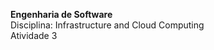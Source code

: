 **Engenharia de Software**  
Disciplina: Infrastructure and Cloud Computing<br/>
Atividade 3<br/><br/>


